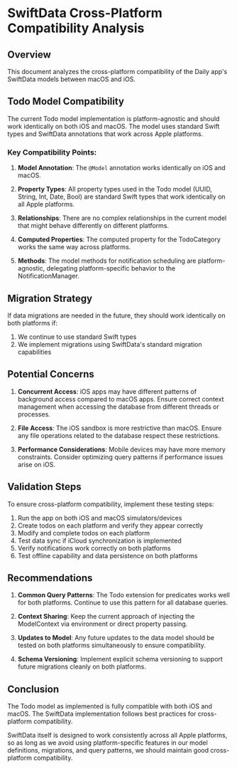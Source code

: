 # SwiftData Cross-Platform Compatibility Analysis

## Overview

This document analyzes the cross-platform compatibility of the Daily app's SwiftData models between macOS and iOS.

## Todo Model Compatibility

The current Todo model implementation is platform-agnostic and should work identically on both iOS and macOS. The model uses standard Swift types and SwiftData annotations that work across Apple platforms.

### Key Compatibility Points:

1. **Model Annotation**: The `@Model` annotation works identically on iOS and macOS.

2. **Property Types**: All property types used in the Todo model (UUID, String, Int, Date, Bool) are standard Swift types that work identically on all Apple platforms.

3. **Relationships**: There are no complex relationships in the current model that might behave differently on different platforms.

4. **Computed Properties**: The computed property for the TodoCategory works the same way across platforms.

5. **Methods**: The model methods for notification scheduling are platform-agnostic, delegating platform-specific behavior to the NotificationManager.

## Migration Strategy

If data migrations are needed in the future, they should work identically on both platforms if:

1. We continue to use standard Swift types
2. We implement migrations using SwiftData's standard migration capabilities

## Potential Concerns

1. **Concurrent Access**: iOS apps may have different patterns of background access compared to macOS apps. Ensure correct context management when accessing the database from different threads or processes.

2. **File Access**: The iOS sandbox is more restrictive than macOS. Ensure any file operations related to the database respect these restrictions.

3. **Performance Considerations**: Mobile devices may have more memory constraints. Consider optimizing query patterns if performance issues arise on iOS.

## Validation Steps

To ensure cross-platform compatibility, implement these testing steps:

1. Run the app on both iOS and macOS simulators/devices
2. Create todos on each platform and verify they appear correctly
3. Modify and complete todos on each platform 
4. Test data sync if iCloud synchronization is implemented
5. Verify notifications work correctly on both platforms
6. Test offline capability and data persistence on both platforms

## Recommendations

1. **Common Query Patterns**: The Todo extension for predicates works well for both platforms. Continue to use this pattern for all database queries.

2. **Context Sharing**: Keep the current approach of injecting the ModelContext via environment or direct property passing.

3. **Updates to Model**: Any future updates to the data model should be tested on both platforms simultaneously to ensure compatibility.

4. **Schema Versioning**: Implement explicit schema versioning to support future migrations cleanly on both platforms.

## Conclusion

The Todo model as implemented is fully compatible with both iOS and macOS. The SwiftData implementation follows best practices for cross-platform compatibility.

SwiftData itself is designed to work consistently across all Apple platforms, so as long as we avoid using platform-specific features in our model definitions, migrations, and query patterns, we should maintain good cross-platform compatibility.